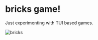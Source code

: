 bricks game!
============

Just experimenting with TUI based games.


![bricks](https://github.com/opensourcegeek/bricks/tree/master/images/sample_bounce.gif "Bricks")





